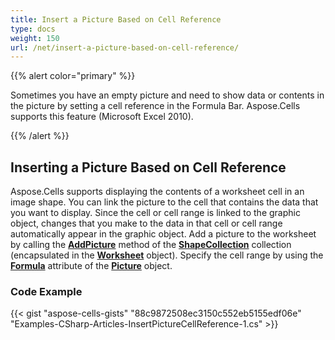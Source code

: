 ```yaml
---
title: Insert a Picture Based on Cell Reference
type: docs
weight: 150
url: /net/insert-a-picture-based-on-cell-reference/
---
```


{{% alert color="primary" %}}

Sometimes you have an empty picture and need to show data or contents in the picture by setting a cell reference in the Formula Bar. Aspose.Cells supports this feature (Microsoft Excel 2010).

{{% /alert %}}

## Inserting a Picture Based on Cell Reference

Aspose.Cells supports displaying the contents of a worksheet cell in an image shape. You can link the picture to the cell that contains the data that you want to display. Since the cell or cell range is linked to the graphic object, changes that you make to the data in that cell or cell range automatically appear in the graphic object. Add a picture to the worksheet by calling the [**AddPicture**](https://reference.aspose.com/cells/net/aspose.cells.drawing/shapecollection/methods/addpicture/index) method of the [**ShapeCollection**](https://reference.aspose.com/cells/net/aspose.cells.drawing/shapecollection) collection (encapsulated in the [**Worksheet**](https://reference.aspose.com/cells/net/aspose.cells/worksheet) object). Specify the cell range by using the [**Formula**](https://reference.aspose.com/cells/net/aspose.cells.drawing/picture/properties/formula) attribute of the [**Picture**](https://reference.aspose.com/cells/net/aspose.cells.drawing/picture) object.

### Code Example

{{< gist "aspose-cells-gists" "88c9872508ec3150c552eb5155edf06e" "Examples-CSharp-Articles-InsertPictureCellReference-1.cs" >}}
